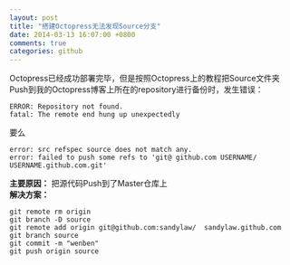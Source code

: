```yaml
---
layout: post
title: "搭建Octopress无法发现Source分支"
date: 2014-03-13 16:07:00 +0800
comments: true
categories: github
---
```


Octopress已经成功部署完毕，但是按照Octopress上的教程把Source文件夹Push到我的Octopress博客上所在的repository进行备份时，发生错误：

    ERROR: Repository not found.
    fatal: The remote end hung up unexpectedly  
要么
    
    error: src refspec source does not match any.  
    error: failed to push some refs to 'git@ github.com USERNAME/ USERNAME.github.com.git'  
**主要原因：** 把源代码Push到了Master仓库上  
**解决方案：**

    git remote rm origin  
    git branch -D source  
    git remote add origin git@github.com:sandylaw/  sandylaw.github.com  
    git branch source  
    git commit -m "wenben"  
    git push origin source  

